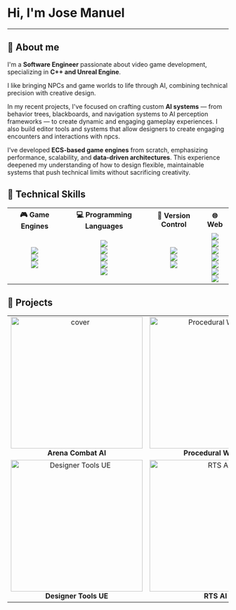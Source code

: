 
# Hi, I'm Jose Manuel 
---
## 🧐 About me

<p>
  I'm a <strong>Software Engineer</strong> passionate about video game development, specializing in <strong>C++ and Unreal Engine</strong>.
  
  I like bringing NPCs and game worlds to life through AI, combining technical precision with creative design.

  In my recent projects, I've focused on crafting custom <strong>AI systems</strong> — from behavior trees, blackboards, and navigation systems to AI perception frameworks — to create dynamic and engaging gameplay experiences. I also build editor tools and systems that allow designers to create engaging encounters and interactions with npcs.

  I’ve developed <strong>ECS-based game engines</strong> from scratch, emphasizing performance, scalability, and <strong>data-driven architectures</strong>. This experience deepened my understanding of how to design flexible, maintainable systems that push technical limits without sacrificing creativity.
</p>

## 🧰 Technical Skills

<table>
  <tr>
    <th>🎮 Game Engines</th>
    <th>💻 Programming Languages</th>
    <th>🔧 Version Control</th>
    <th>🌐 Web</th>
  </tr>
  <tr>
    <td align="center">
      <img src="https://img.shields.io/badge/Unreal_Engine-0E1128?style=for-the-badge&logo=unrealengine&logoColor=white"/><br>
      <img src="https://img.shields.io/badge/Blueprints-2E8B57?style=for-the-badge&logo=unrealengine&logoColor=white"/><br>
      <img src="https://img.shields.io/badge/Unity-100000?style=for-the-badge&logo=unity&logoColor=white"/>
    </td>
    <td align="center">
      <img src="https://img.shields.io/badge/C++-00599C?style=for-the-badge&logo=c%2B%2B&logoColor=white"/><br>
      <img src="https://img.shields.io/badge/C%23-239120?style=for-the-badge&logo=c-sharp&logoColor=white"/><br>
       <img src="https://img.shields.io/badge/Python-3776AB?style=for-the-badge&logo=python&logoColor=white"/><br>
      <img src="https://img.shields.io/badge/Lua-2C2D72?style=for-the-badge&logo=lua&logoColor=white"/><br>
      <img src="https://img.shields.io/badge/Java-ED8B00?style=for-the-badge&logo=openjdk&logoColor=white"/><br>
    </td>
    <td align="center">
      <img src="https://img.shields.io/badge/Git-F05033?style=for-the-badge&logo=git&logoColor=white"/><br>
      <img src="https://img.shields.io/badge/GitHub-181717?style=for-the-badge&logo=github&logoColor=white"/><br>
      <img src="https://img.shields.io/badge/Plastic_SCM-2B3A42?style=for-the-badge&logo=plastic-scm&logoColor=white"/>
    </td>
    <td align="center">
      <img src="https://img.shields.io/badge/HTML5-E34F26?style=for-the-badge&logo=html5&logoColor=white"/><br>
      <img src="https://img.shields.io/badge/CSS3-1572B6?style=for-the-badge&logo=css3&logoColor=white"/><br>
      <img src="https://img.shields.io/badge/JavaScript-F7DF1E?style=for-the-badge&logo=javascript&logoColor=black"/><br>
      <img src="https://img.shields.io/badge/React-20232A?style=for-the-badge&logo=react&logoColor=61DAFB"/><br>
      <img src="https://img.shields.io/badge/Node.js-43853D?style=for-the-badge&logo=node.js&logoColor=white"/><br>
      <img src="https://img.shields.io/badge/SQL-336791?style=for-the-badge&logo=postgresql&logoColor=white"/><br>
      <img src="https://img.shields.io/badge/MongoDB-4EA94B?style=for-the-badge&logo=mongodb&logoColor=white"/>
    </td>
  </tr>
</table>

## 🚀 Projects

<table>
  <tr>
    <td align="center">
      <a href="https://github.com/tuusuario/ArenaCombatAI" title="AI-driven combat system using Unreal Engine Behavior Trees and Perception System.">
       <img src="https://github.com/Josemaik/Josemaik/blob/main/assets/LadyUmbrella_cartel.jpg?raw=true" width="300" alt="cover"/>
      </a>
      <br>
      <b>Arena Combat AI</b>
    </td>
    <td align="center">
      <a href="https://github.com/tuusuario/ProceduralWorlds" title="Procedural open-world generation with custom ECS engine for performance optimization.">
        <img src="https://github.com/tuusuario/ProceduralWorlds/blob/main/cover.jpg?raw=true" width="300" alt="Procedural Worlds"/>
      </a>
      <br>
      <b>Procedural Worlds</b>
    </td>
  </tr>
  <tr>
    <td align="center">
      <a href="https://github.com/tuusuario/DesignerToolsUE" title="Custom Unreal Engine editor tools for AI encounter design and debugging.">
        <img src="https://github.com/tuusuario/DesignerToolsUE/blob/main/cover.jpg?raw=true" width="300" alt="Designer Tools UE"/>
      </a>
      <br>
      <b>Designer Tools UE</b>
    </td>
    <td align="center">
      <a href="https://github.com/tuusuario/RTS_AI" title="AI for real-time strategy gameplay including group behavior and pathfinding.">
        <img src="https://github.com/tuusuario/RTS_AI/blob/main/cover.jpg?raw=true" width="300" alt="RTS AI"/>
      </a>
      <br>
      <b>RTS AI</b>
    </td>
  </tr>
</table>
